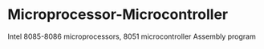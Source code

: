 # Microprocessor-Microcontroller
Intel 8085-8086 microprocessors, 8051 microcontroller Assembly program
